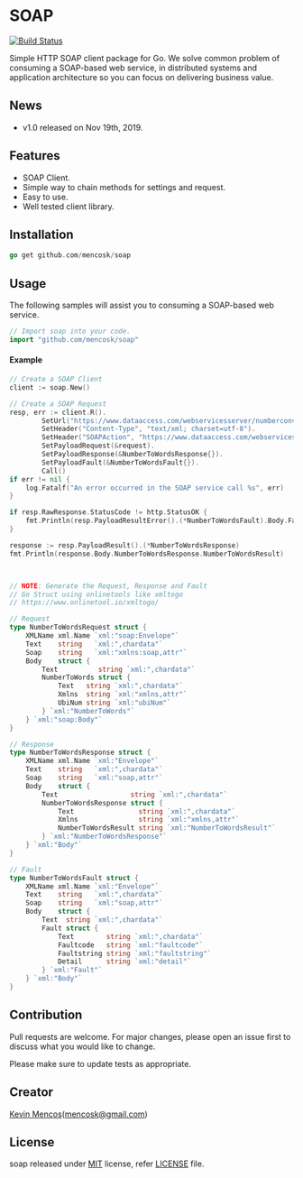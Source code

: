 # SOAP
[![Build Status](https://travis-ci.org/mencosk/soap.svg?branch=master)](https://travis-ci.org/mencosk/soap)

Simple HTTP SOAP client package for Go. We solve common problem of consuming a SOAP-based web service, in distributed systems and application architecture so you can focus on delivering business value.

## News
* v1.0 released on Nov 19th, 2019.

## Features
* SOAP Client.
* Simple way to chain methods for settings and request.
* Easy to use.
* Well tested client library.

## Installation
```go
go get github.com/mencosk/soap
```

## Usage
The following samples will assist you to consuming a SOAP-based web service.

```go
// Import soap into your code.
import "github.com/mencosk/soap"
```

#### Example

```go
// Create a SOAP Client
client := soap.New()

// Create a SOAP Request
resp, err := client.R().
		SetUrl("https://www.dataaccess.com/webservicesserver/numberconversion.wso?op=NumberToWords").
		SetHeader("Content-Type", "text/xml; charset=utf-8").
		SetHeader("SOAPAction", "https://www.dataaccess.com/webservicesserver/NumberConversion.wso?op=NumberToWords").
		SetPayloadRequest(&request).
		SetPayloadResponse(&NumberToWordsResponse{}).
		SetPayloadFault(&NumberToWordsFault{}).
		Call()
if err != nil {
	log.Fatalf("An error occurred in the SOAP service call %s", err)
}

if resp.RawResponse.StatusCode != http.StatusOK {
	fmt.Println(resp.PayloadResultError().(*NumberToWordsFault).Body.Fault.Faultstring)
}

response := resp.PayloadResult().(*NumberToWordsResponse)
fmt.Println(response.Body.NumberToWordsResponse.NumberToWordsResult)



// NOTE: Generate the Request, Response and Fault
// Go Struct using onlinetools like xmltogo
// https://www.onlinetool.io/xmltogo/

// Request
type NumberToWordsRequest struct {
	XMLName xml.Name `xml:"soap:Envelope"`
	Text    string   `xml:",chardata"`
	Soap    string   `xml:"xmlns:soap,attr"`
	Body    struct {
		Text          string `xml:",chardata"`
		NumberToWords struct {
			Text   string `xml:",chardata"`
			Xmlns  string `xml:"xmlns,attr"`
			UbiNum string `xml:"ubiNum"`
		} `xml:"NumberToWords"`
	} `xml:"soap:Body"`
}

// Response
type NumberToWordsResponse struct {
	XMLName xml.Name `xml:"Envelope"`
	Text    string   `xml:",chardata"`
	Soap    string   `xml:"soap,attr"`
	Body    struct {
		Text                  string `xml:",chardata"`
		NumberToWordsResponse struct {
			Text                string `xml:",chardata"`
			Xmlns               string `xml:"xmlns,attr"`
			NumberToWordsResult string `xml:"NumberToWordsResult"`
		} `xml:"NumberToWordsResponse"`
	} `xml:"Body"`
}

// Fault
type NumberToWordsFault struct {
	XMLName xml.Name `xml:"Envelope"`
	Text    string   `xml:",chardata"`
	Soap    string   `xml:"soap,attr"`
	Body    struct {
		Text  string `xml:",chardata"`
		Fault struct {
			Text        string `xml:",chardata"`
			Faultcode   string `xml:"faultcode"`
			Faultstring string `xml:"faultstring"`
			Detail      string `xml:"detail"`
		} `xml:"Fault"`
	} `xml:"Body"`
}

```

## Contribution
Pull requests are welcome. For major changes, please open an issue first to discuss what you would like to change.

Please make sure to update tests as appropriate.

## Creator
[Kevin Mencos](https://github.com/mencosk)(mencosk@gmail.com)


## License
soap released under [MIT](https://github.com/mencosk/soap) license, refer [LICENSE](LICENSE) file.